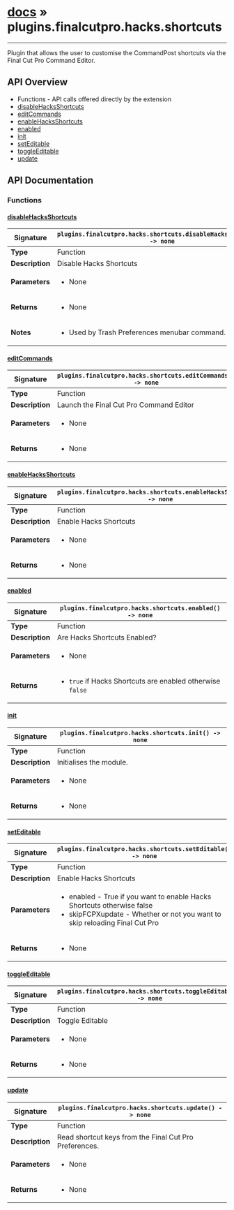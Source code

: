 # [docs](index.md) » plugins.finalcutpro.hacks.shortcuts
---

Plugin that allows the user to customise the CommandPost shortcuts
via the Final Cut Pro Command Editor.

## API Overview
* Functions - API calls offered directly by the extension
 * [disableHacksShortcuts](#disableHacksShortcuts)
 * [editCommands](#editCommands)
 * [enableHacksShortcuts](#enableHacksShortcuts)
 * [enabled](#enabled)
 * [init](#init)
 * [setEditable](#setEditable)
 * [toggleEditable](#toggleEditable)
 * [update](#update)

## API Documentation

### Functions

#### [disableHacksShortcuts](#disableHacksShortcuts)
| **Signature**                               | `plugins.finalcutpro.hacks.shortcuts.disableHacksShortcuts() -> none`                                                                    |
| --------------------------------------------|-------------------------------------------------------------------------------------|
| **Type**                                    | Function                                                                     |
| **Description**                             | Disable Hacks Shortcuts                                                                     |
| **Parameters**                              | <ul><li>None</li></ul> |
| **Returns**                                 | <ul><li>None</li></ul>          |
| **Notes**                                   | <ul><li>Used by Trash Preferences menubar command.</li></ul>                |

#### [editCommands](#editCommands)
| **Signature**                               | `plugins.finalcutpro.hacks.shortcuts.editCommands() -> none`                                                                    |
| --------------------------------------------|-------------------------------------------------------------------------------------|
| **Type**                                    | Function                                                                     |
| **Description**                             | Launch the Final Cut Pro Command Editor                                                                     |
| **Parameters**                              | <ul><li>None</li></ul> |
| **Returns**                                 | <ul><li>None</li></ul>          |

#### [enableHacksShortcuts](#enableHacksShortcuts)
| **Signature**                               | `plugins.finalcutpro.hacks.shortcuts.enableHacksShortcuts() -> none`                                                                    |
| --------------------------------------------|-------------------------------------------------------------------------------------|
| **Type**                                    | Function                                                                     |
| **Description**                             | Enable Hacks Shortcuts                                                                     |
| **Parameters**                              | <ul><li>None</li></ul> |
| **Returns**                                 | <ul><li>None</li></ul>          |

#### [enabled](#enabled)
| **Signature**                               | `plugins.finalcutpro.hacks.shortcuts.enabled() -> none`                                                                    |
| --------------------------------------------|-------------------------------------------------------------------------------------|
| **Type**                                    | Function                                                                     |
| **Description**                             | Are Hacks Shortcuts Enabled?                                                                     |
| **Parameters**                              | <ul><li>None</li></ul> |
| **Returns**                                 | <ul><li>`true` if Hacks Shortcuts are enabled otherwise `false`</li></ul>          |

#### [init](#init)
| **Signature**                               | `plugins.finalcutpro.hacks.shortcuts.init() -> none`                                                                    |
| --------------------------------------------|-------------------------------------------------------------------------------------|
| **Type**                                    | Function                                                                     |
| **Description**                             | Initialises the module.                                                                     |
| **Parameters**                              | <ul><li>None</li></ul> |
| **Returns**                                 | <ul><li>None</li></ul>          |

#### [setEditable](#setEditable)
| **Signature**                               | `plugins.finalcutpro.hacks.shortcuts.setEditable() -> none`                                                                    |
| --------------------------------------------|-------------------------------------------------------------------------------------|
| **Type**                                    | Function                                                                     |
| **Description**                             | Enable Hacks Shortcuts                                                                     |
| **Parameters**                              | <ul><li>enabled - True if you want to enable Hacks Shortcuts otherwise false</li><li>skipFCPXupdate - Whether or not you want to skip reloading Final Cut Pro</li></ul> |
| **Returns**                                 | <ul><li>None</li></ul>          |

#### [toggleEditable](#toggleEditable)
| **Signature**                               | `plugins.finalcutpro.hacks.shortcuts.toggleEditable() -> none`                                                                    |
| --------------------------------------------|-------------------------------------------------------------------------------------|
| **Type**                                    | Function                                                                     |
| **Description**                             | Toggle Editable                                                                     |
| **Parameters**                              | <ul><li>None</li></ul> |
| **Returns**                                 | <ul><li>None</li></ul>          |

#### [update](#update)
| **Signature**                               | `plugins.finalcutpro.hacks.shortcuts.update() -> none`                                                                    |
| --------------------------------------------|-------------------------------------------------------------------------------------|
| **Type**                                    | Function                                                                     |
| **Description**                             | Read shortcut keys from the Final Cut Pro Preferences.                                                                     |
| **Parameters**                              | <ul><li>None</li></ul> |
| **Returns**                                 | <ul><li>None</li></ul>          |

